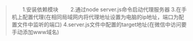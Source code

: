 >　　1.安装依赖模块
>　　2.通过node server.js命令启动代理服务器
>  3.在手机上配置代理(在相同局域网内将代理地址设置为电脑的ip地址，端口为配置文件中监听的端口)
>  4.server.js文件中配置的target地址(在微信中访问要手动添加www域名)
